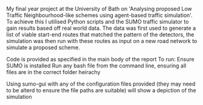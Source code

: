My final year project at the University of Bath on 'Analysing proposed Low Traffic Neighbourhood-like schemes using agent-based traffic simulation'. To achieve this I utilised Python scripts and the SUMO traffic simulator to gain results based off real world data.
The data was first used to generate a list of viable start-end routes that matched the pattern of the detectors, the simulation was then run with these routes as input on a new road network to simulate a proposed scheme.

Code is provided as specified in the main body of the report
To run:
Ensure SUMO is installed
Run any bash file from the command line, ensuring all files are in the correct folder heirachy

Using sumo-gui with any of the configuration files provided (they may need to be alterd to ensure the file paths are suitable) will show a depiction of the simulation
